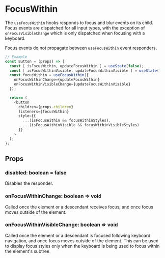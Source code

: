 # FocusWithin

The `useFocusWithin` hooks responds to focus and blur events on its child. Focus events
are dispatched for all input types, with the exception of `onFocusVisibleChange`
which is only dispatched when focusing with a keyboard.

Focus events do not propagate between `useFocusWithin` event responders.

```js
// Example
const Button = (props) => {
  const [ isFocusWithin, updateFocusWithin ] = useState(false);
  const [ isFocusWithinVisible, updateFocusWithinVisible ] = useState(false);
  const focusWithin = useFocusWithin({
    onFocusWithinChange={updateFocusWithin}
    onFocusWithinVisibleChange={updateFocusWithinVisible}
  });

  return (
    <button
      children={props.children}
      listeners={focusWithin}
      style={{
        ...(isFocusWithin && focusWithinStyles),
        ...(isFocusWithinVisible && focusWithinVisibleStyles)
      }}
    >
  );
};
```

## Props

### disabled: boolean = false

Disables the responder.

### onFocusWithinChange: boolean => void

Called once the element or a descendant receives focus, and once focus moves
outside of the element.

### onFocusWithinVisibleChange: boolean => void

Called once the element or a descendant is focused following keyboard
navigation, and once focus moves outside of the element. This can be used to
display focus styles only when the keyboard is being used to focus within the
element's subtree.

